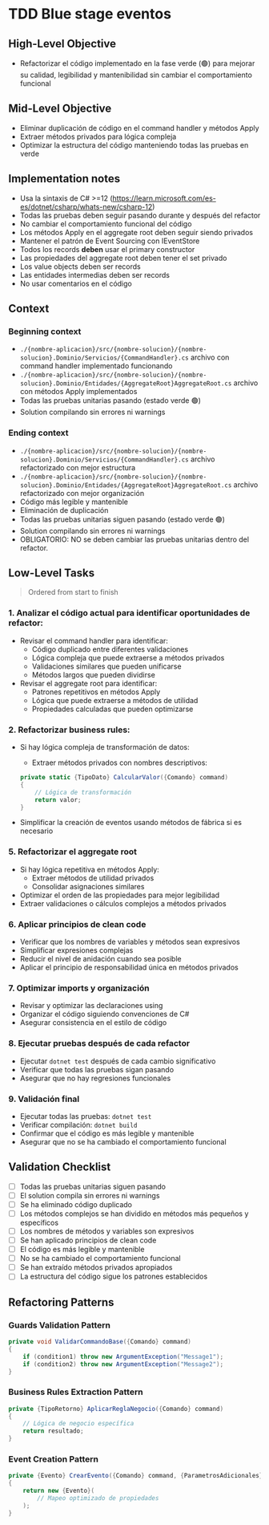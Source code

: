 # TDD Blue stage eventos

## High-Level Objective

- Refactorizar el código implementado en la fase verde (🟢) para mejorar su calidad, legibilidad y mantenibilidad sin cambiar el comportamiento funcional

## Mid-Level Objective

- Eliminar duplicación de código en el command handler y métodos Apply
- Extraer métodos privados para lógica compleja
- Optimizar la estructura del código manteniendo todas las pruebas en verde

## Implementation notes

- Usa la sintaxis de C# >=12 (https://learn.microsoft.com/es-es/dotnet/csharp/whats-new/csharp-12)
- Todas las pruebas deben seguir pasando durante y después del refactor
- No cambiar el comportamiento funcional del código
- Los métodos Apply en el aggregate root deben seguir siendo privados
- Mantener el patrón de Event Sourcing con IEventStore
- Todos los records **deben** usar el primary constructor
- Las propiedades del aggregate root deben tener el set privado
- Los value objects deben ser records
- Las entidades intermedias deben ser records
- No usar comentarios en el código

## Context

### Beginning context

- `./{nombre-aplicacion}/src/{nombre-solucion}/{nombre-solucion}.Dominio/Servicios/{CommandHandler}.cs` archivo con command handler implementado funcionando
- `./{nombre-aplicacion}/src/{nombre-solucion}/{nombre-solucion}.Dominio/Entidades/{AggregateRoot}AggregateRoot.cs` archivo con métodos Apply implementados
- Todas las pruebas unitarias pasando (estado verde 🟢)
- Solution compilando sin errores ni warnings

### Ending context

- `./{nombre-aplicacion}/src/{nombre-solucion}/{nombre-solucion}.Dominio/Servicios/{CommandHandler}.cs` archivo refactorizado con mejor estructura
- `./{nombre-aplicacion}/src/{nombre-solucion}/{nombre-solucion}.Dominio/Entidades/{AggregateRoot}AggregateRoot.cs` archivo refactorizado con mejor organización
- Código más legible y mantenible
- Eliminación de duplicación
- Todas las pruebas unitarias siguen pasando (estado verde 🟢)
- Solution compilando sin errores ni warnings
- OBLIGATORIO: NO se deben cambiar las pruebas unitarias dentro del refactor.

## Low-Level Tasks

> Ordered from start to finish

### 1. Analizar el código actual para identificar oportunidades de refactor:

- Revisar el command handler para identificar:
  - Código duplicado entre diferentes validaciones
  - Lógica compleja que puede extraerse a métodos privados
  - Validaciones similares que pueden unificarse
  - Métodos largos que pueden dividirse
- Revisar el aggregate root para identificar:
  - Patrones repetitivos en métodos Apply
  - Lógica que puede extraerse a métodos de utilidad
  - Propiedades calculadas que pueden optimizarse

### 2. Refactorizar business rules:

- Si hay lógica compleja de transformación de datos:
  - Extraer métodos privados con nombres descriptivos:

  ```c#
  private static {TipoDato} CalcularValor({Comando} command)
  {
      // Lógica de transformación
      return valor;
  }
  ```

- Simplificar la creación de eventos usando métodos de fábrica si es necesario

### 5. Refactorizar el aggregate root

- Si hay lógica repetitiva en métodos Apply:
  - Extraer métodos de utilidad privados
  - Consolidar asignaciones similares
- Optimizar el orden de las propiedades para mejor legibilidad
- Extraer validaciones o cálculos complejos a métodos privados

### 6. Aplicar principios de clean code

- Verificar que los nombres de variables y métodos sean expresivos
- Simplificar expresiones complejas
- Reducir el nivel de anidación cuando sea posible
- Aplicar el principio de responsabilidad única en métodos privados

### 7. Optimizar imports y organización

- Revisar y optimizar las declaraciones using
- Organizar el código siguiendo convenciones de C#
- Asegurar consistencia en el estilo de código

### 8. Ejecutar pruebas después de cada refactor

- Ejecutar `dotnet test` después de cada cambio significativo
- Verificar que todas las pruebas sigan pasando
- Asegurar que no hay regresiones funcionales

### 9. Validación final

- Ejecutar todas las pruebas: `dotnet test`
- Verificar compilación: `dotnet build`
- Confirmar que el código es más legible y mantenible
- Asegurar que no se ha cambiado el comportamiento funcional

## Validation Checklist

- [ ] Todas las pruebas unitarias siguen pasando
- [ ] El solution compila sin errores ni warnings
- [ ] Se ha eliminado código duplicado
- [ ] Los métodos complejos se han dividido en métodos más pequeños y específicos
- [ ] Los nombres de métodos y variables son expresivos
- [ ] Se han aplicado principios de clean code
- [ ] El código es más legible y mantenible
- [ ] No se ha cambiado el comportamiento funcional
- [ ] Se han extraído métodos privados apropiados
- [ ] La estructura del código sigue los patrones establecidos

## Refactoring Patterns

### Guards Validation Pattern
```c#
private void ValidarCommandoBase({Comando} command)
{
    if (condition1) throw new ArgumentException("Message1");
    if (condition2) throw new ArgumentException("Message2");
}
```

### Business Rules Extraction Pattern
```c#
private {TipoRetorno} AplicarReglaNegocio({Comando} command)
{
    // Lógica de negocio específica
    return resultado;
}
```

### Event Creation Pattern
```c#
private {Evento} CrearEvento({Comando} command, {ParametrosAdicionales} params)
{
    return new {Evento}(
        // Mapeo optimizado de propiedades
    );
}
```